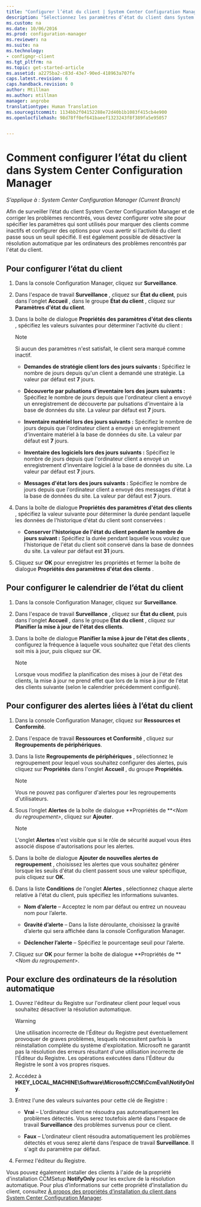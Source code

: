 ```yaml
---
title: "Configurer l’état du client | System Center Configuration Manager"
description: "Sélectionnez les paramètres d’état du client dans System Center Configuration Manager."
ms.custom: na
ms.date: 10/06/2016
ms.prod: configuration-manager
ms.reviewer: na
ms.suite: na
ms.technology:
- configmgr-client
ms.tgt_pltfrm: na
ms.topic: get-started-article
ms.assetid: a2275ba2-c83d-43e7-90ed-418963a707fe
caps.latest.revision: 6
caps.handback.revision: 0
author: Mtillman
ms.author: mtillman
manager: angrobe
translationtype: Human Translation
ms.sourcegitcommit: 1134bb2f04152288e72d40b1b1083f415cb4e900
ms.openlocfilehash: 98d78ff0ef641baeef1323243f8f389fa5e95057


---
```

# <a name="how-to-configure-client-status-in-system-center-configuration-manager"></a>Comment configurer l’état du client dans System Center Configuration Manager

*S’applique à : System Center Configuration Manager (Current Branch)*

Afin de surveiller l’état du client System Center Configuration Manager et de corriger les problèmes rencontrés, vous devez configurer votre site pour spécifier les paramètres qui sont utilisés pour marquer des clients comme inactifs et configurer des options pour vous avertir si l’activité du client passe sous un seuil spécifié. Il est également possible de désactiver la résolution automatique par les ordinateurs des problèmes rencontrés par l'état du client.  

##  <a name="a-namebkmk1a-to-configure-client-status"></a><a name="BKMK_1"></a> Pour configurer l’état du client  

1.  Dans la console Configuration Manager, cliquez sur **Surveillance**.  

2.  Dans l'espace de travail **Surveillance** , cliquez sur **État du client**, puis dans l'onglet **Accueil** , dans le groupe **État du client** , cliquez sur **Paramètres d'état du client**.  

3.  Dans la boîte de dialogue **Propriétés des paramètres d'état des clients** , spécifiez les valeurs suivantes pour déterminer l'activité du client :  

    > [!NOTE]  
    >  Si aucun des paramètres n'est satisfait, le client sera marqué comme inactif.  

    -   **Demandes de stratégie client lors des jours suivants :** Spécifiez le nombre de jours depuis qu'un client a demandé une stratégie. La valeur par défaut est **7** jours.  

    -   **Découverte par pulsations d'inventaire lors des jours suivants :** Spécifiez le nombre de jours depuis que l'ordinateur client a envoyé un enregistrement de découverte par pulsations d'inventaire à la base de données du site. La valeur par défaut est **7** jours.  

    -   **Inventaire matériel lors des jours suivants :** Spécifiez le nombre de jours depuis que l'ordinateur client a envoyé un enregistrement d'inventaire matériel à la base de données du site. La valeur par défaut est **7** jours.  

    -   **Inventaire des logiciels lors des jours suivants :** Spécifiez le nombre de jours depuis que l'ordinateur client a envoyé un enregistrement d'inventaire logiciel à la base de données du site. La valeur par défaut est **7** jours.  

    -   **Messages d'état lors des jours suivants :** Spécifiez le nombre de jours depuis que l'ordinateur client a envoyé des messages d'état à la base de données du site. La valeur par défaut est **7** jours.  

4.  Dans la boîte de dialogue **Propriétés des paramètres d'état des clients** , spécifiez la valeur suivante pour déterminer la durée pendant laquelle les données de l'historique d'état du client sont conservées :  

    -   **Conserver l'historique de l'état du client pendant le nombre de jours suivant :** Spécifiez la durée pendant laquelle vous voulez que l'historique de l'état du client soit conservé dans la base de données du site. La valeur par défaut est **31** jours.  

5.  Cliquez sur **OK** pour enregistrer les propriétés et fermer la boîte de dialogue **Propriétés des paramètres d'état des clients** .  

##  <a name="a-namebkmkschedulea-to-configure-the-schedule-for-client-status"></a><a name="BKMK_Schedule"></a> Pour configurer le calendrier de l’état du client  

1.  Dans la console Configuration Manager, cliquez sur **Surveillance**.  

2.  Dans l'espace de travail **Surveillance** , cliquez sur **État du client**, puis dans l'onglet **Accueil** , dans le groupe **État du client** , cliquez sur **Planifier la mise à jour de l'état des clients**.  

3.  Dans la boîte de dialogue **Planifier la mise à jour de l'état des clients** , configurez la fréquence à laquelle vous souhaitez que l'état des clients soit mis à jour, puis cliquez sur OK.  

    > [!NOTE]  
    >  Lorsque vous modifiez la planification des mises à jour de l'état des clients, la mise à jour ne prend effet que lors de la mise à jour de l'état des clients suivante (selon le calendrier précédemment configuré).  

##  <a name="a-namebkmk2a-to-configure-alerts-for-client-status"></a><a name="BKMK_2"></a> Pour configurer des alertes liées à l’état du client  

1.  Dans la console Configuration Manager, cliquez sur **Ressources et Conformité**.  

2.  Dans l'espace de travail **Ressources et Conformité** , cliquez sur **Regroupements de périphériques**.  

3.  Dans la liste **Regroupements de périphériques** , sélectionnez le regroupement pour lequel vous souhaitez configurer des alertes, puis cliquez sur **Propriétés** dans l'onglet **Accueil** , du groupe **Propriétés**.  

    > [!NOTE]  
    >  Vous ne pouvez pas configurer d'alertes pour les regroupements d'utilisateurs.  

4.  Sous l’onglet **Alertes** de la boîte de dialogue **Propriétés de ***&lt;Nom du regroupement\>*, cliquez sur **Ajouter**.  

    > [!NOTE]  
    >  L'onglet **Alertes** n'est visible que si le rôle de sécurité auquel vous êtes associé dispose d'autorisations pour les alertes.  

5.  Dans la boîte de dialogue **Ajouter de nouvelles alertes de regroupement** , choisissez les alertes que vous souhaitez générer lorsque les seuils d'état du client passent sous une valeur spécifique, puis cliquez sur **OK**.  

6.  Dans la liste **Conditions** de l'onglet **Alertes** , sélectionnez chaque alerte relative à l'état du client, puis spécifiez les informations suivantes.  

    -   **Nom d’alerte** – Acceptez le nom par défaut ou entrez un nouveau nom pour l’alerte.  

    -   **Gravité d’alerte** – Dans la liste déroulante, choisissez la gravité d’alerte qui sera affichée dans la console Configuration Manager.  

    -   **Déclencher l’alerte** – Spécifiez le pourcentage seuil pour l’alerte.  

7.  Cliquez sur **OK** pour fermer la boîte de dialogue **Propriétés de ***&lt;Nom du regroupement\>*.  

##  <a name="a-namebkmk3a-to-exclude-computers-from-automatic-remediation"></a><a name="BKMK_3"></a> Pour exclure des ordinateurs de la résolution automatique  

1.  Ouvrez l'éditeur du Registre sur l'ordinateur client pour lequel vous souhaitez désactiver la résolution automatique.  

    > [!WARNING]  
    >  Une utilisation incorrecte de l'Éditeur du Registre peut éventuellement provoquer de graves problèmes, lesquels nécessitent parfois la réinstallation complète du système d'exploitation. Microsoft ne garantit pas la résolution des erreurs résultant d'une utilisation incorrecte de l'Éditeur du Registre. Les opérations exécutées dans l'Éditeur du Registre le sont à vos propres risques.  

2.  Accédez à **HKEY_LOCAL_MACHINE\Software\Microsoft\CCM\CcmEval\NotifyOnly**.  

3.  Entrez l'une des valeurs suivantes pour cette clé de Registre :  

    -   **Vrai** – L’ordinateur client ne résoudra pas automatiquement les problèmes détectés. Vous serez toutefois alerté dans l'espace de travail **Surveillance** des problèmes survenus pour ce client.  

    -   **Faux** – L’ordinateur client résoudra automatiquement les problèmes détectés et vous serez alerté dans l’espace de travail **Surveillance**. Il s'agit du paramètre par défaut.  

4.  Fermez l'éditeur du Registre.  

 Vous pouvez également installer des clients à l'aide de la propriété d'installation CCMSetup **NotifyOnly** pour les exclure de la résolution automatique. Pour plus d’informations sur cette propriété d’installation du client, consultez [À propos des propriétés d’installation du client dans System Center Configuration Manager](../../../core/clients/deploy/about-client-installation-properties.md).  



<!--HONumber=Nov16_HO1-->


